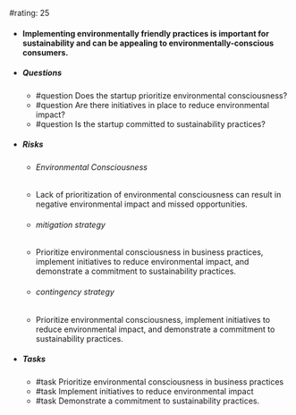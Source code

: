 #rating: 25
- #### Implementing environmentally friendly practices is important for sustainability and can be appealing to environmentally-conscious consumers.
- ##### Questions
  - #question Does the startup prioritize environmental consciousness?
  - #question Are there initiatives in place to reduce environmental impact?
  - #question Is the startup committed to sustainability practices?
- ##### Risks

  - ###### Environmental Consciousness
  - Lack of prioritization of environmental consciousness can result in negative environmental impact and missed opportunities.
  - ###### mitigation strategy
  - Prioritize environmental consciousness in business practices, implement initiatives to reduce environmental impact, and demonstrate a commitment to sustainability practices.
  - ###### contingency strategy
  - Prioritize environmental consciousness, implement initiatives to reduce environmental impact, and demonstrate a commitment to sustainability practices.
- ##### Tasks
  - #task Prioritize environmental consciousness in business practices
  - #task  Implement initiatives to reduce environmental impact
  - #task  Demonstrate a commitment to sustainability practices.


